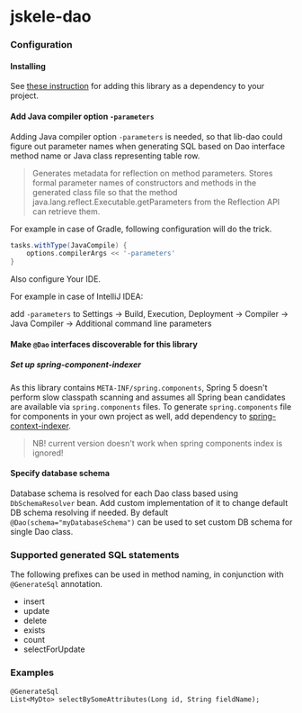 # jskele-dao

 
### Configuration

#### Installing
See [these instruction](https://jitpack.io/#jskele/lib-dao)
for adding this library as a dependency to your project.

#### Add Java compiler option `-parameters`
Adding Java compiler option `-parameters` is needed,
so that lib-dao could figure out parameter names when generating SQL
based on Dao interface method name or Java class representing table row.

> Generates metadata for reflection on method parameters.
> Stores formal parameter names of constructors and methods in the generated class file
> so that the method java.lang.reflect.Executable.getParameters
> from the Reflection API can retrieve them.

For example in case of Gradle, following configuration will do the trick.
```gradle
tasks.withType(JavaCompile) {
    options.compilerArgs << '-parameters'
}
```

Also configure Your IDE.

For example in case of IntelliJ IDEA:

add `-parameters` to
Settings -> Build, Execution, Deployment -> Compiler -> Java Compiler -> Additional command line parameters

#### Make `@Dao` interfaces discoverable for this library
##### Set up spring-component-indexer
As this library contains `META-INF/spring.components`,
Spring 5 doesn't perform slow classpath scanning and assumes all Spring bean candidates are available via `spring.components` files.
To generate `spring.components` file for components in your own project as well, add dependency to
[spring-context-indexer](https://docs.spring.io/spring/docs/current/spring-framework-reference/core.html#beans-scanning-index).

> NB! current version doesn't work when spring components index is ignored!

#### Specify database schema

Database schema is resolved for each Dao class based using `DbSchemaResolver` bean.
Add custom implementation of it to change default DB schema resolving if needed.
By default
`@Dao(schema="myDatabaseSchema")`
can be used to set custom DB schema for single Dao class.


### Supported generated SQL statements

The following prefixes can be used in method naming, in conjunction with `@GenerateSql` annotation.

* insert
* update
* delete
* exists
* count
* selectForUpdate


### Examples

```
@GenerateSql
List<MyDto> selectBySomeAttributes(Long id, String fieldName);
```
